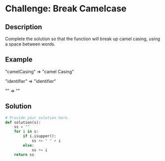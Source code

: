 
# Challenge: Break Camelcase

## Description

Complete the solution so that the function will break up camel casing, using a space between words.

## Example
"camelCasing"  =>  "camel Casing"

"identifier"   =>  "identifier"

""             =>  ""

## Solution

```python
# Provide your solution here.
def solution(s):
    ss = ""
    for i in s:
        if i.isupper():
            ss += " " + i
        else:
            ss += i
    return ss
